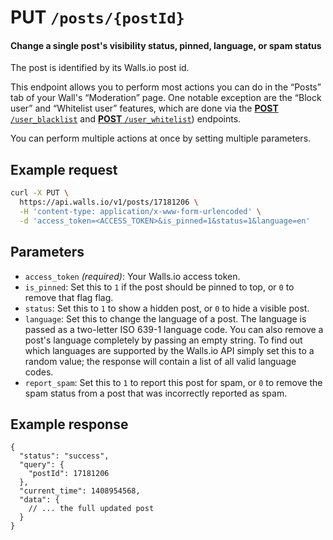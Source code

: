 # PUT `/posts/{postId}`

#### Change a single post's visibility status, pinned, language, or spam status

The post is identified by its Walls.io post id.

This endpoint allows you to perform most actions you can do in the “Posts” tab of your Wall's “Moderation” page. 
One notable exception are the “Block user” and “Whitelist user” features, which are done via the [**POST** `/user_blacklist`][POST /user_blacklist] and [**POST** `/user_whitelist`][POST /user_whitelist]) endpoints.

You can perform multiple actions at once by setting multiple parameters.

## Example request
```bash
curl -X PUT \
  https://api.walls.io/v1/posts/17181206 \
  -H 'content-type: application/x-www-form-urlencoded' \
  -d 'access_token=<ACCESS_TOKEN>&is_pinned=1&status=1&language=en'
```

## Parameters
- `access_token` *(required)*: Your Walls.io access token.
- `is_pinned`: Set this to `1` if the post should be pinned to top, or `0` to remove that flag flag.
- `status`: Set this to `1` to show a hidden post, or `0` to hide a visible post.
- `language`: Set this to change the language of a post. The language is passed as a two-letter ISO 639-1 language code. You can also remove a post's language completely by passing an empty string. To find out which languages are supported by the Walls.io API simply set this to a random value; the response will contain a list of all valid language codes.
- `report_spam`: Set this to `1` to report this post for spam, or `0` to remove the spam status from a post that was incorrectly reported as spam.


## Example response

```JsonC
{
  "status": "success",
  "query": {
    "postId": 17181206
  },
  "current_time": 1408954568,
  "data": {
    // ... the full updated post
  }
}
```

[POST /user_blacklist]: POST_user_blacklist.md "Blacklist a user"
[POST /user_whitelist]: POST_user_whitelist.md "Whitelist a user"
